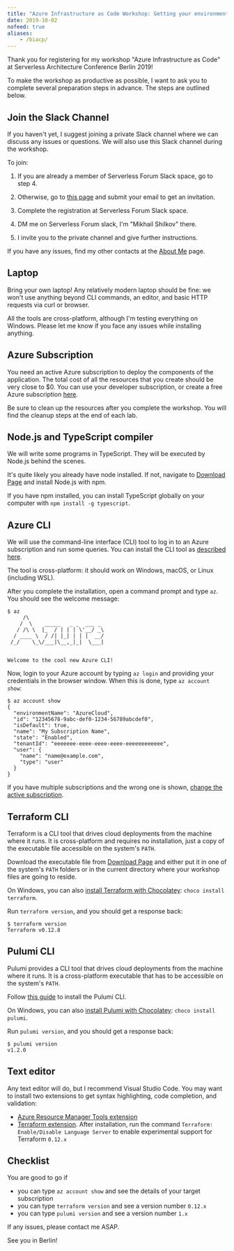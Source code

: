 ```yaml
---
title: "Azure Infrastructure as Code Workshop: Getting your environment ready"
date: 2019-10-02
nofeed: true
aliases:
    - /biacp/
---
```


Thank you for registering for my workshop "Azure Infrastructure as Code" at Serverless Architecture Conference Berlin 2019!

To make the workshop as productive as possible, I want to ask you to complete several preparation steps in advance. The steps are outlined below.

## Join the Slack Channel

If you haven't yet, I suggest joining a private Slack channel where we can discuss any issues or questions. We will also use this Slack channel during the workshop.

To join:

1. If you are already a member of Serverless Forum Slack space, go to step 4.

2. Otherwise, go to [this page](https://wt-serverless-seattle.run.webtask.io/serverless-forum-signup?webtask_no_cache=1) and submit your email to get an invitation.

3. Complete the registration at Serverless Forum Slack space.

4. DM me on Serverless Forum slack, I'm "Mikhail Shilkov" there.

5. I invite you to the private channel and give further instructions.

If you have any issues, find my other contacts at the [About Me](http://localhost:1313/about/) page.

## Laptop

Bring your own laptop! Any relatively modern laptop should be fine: we won't use anything beyond CLI commands, an editor, and basic HTTP requests via curl or browser.

All the tools are cross-platform, although I'm testing everything on Windows. Please let me know if you face any issues while installing anything.

## Azure Subscription

You need an active Azure subscription to deploy the components of the application. The total cost of all the resources that you create should be very close to $0. You can use your developer subscription, or create a free Azure subscription [here](https://azure.microsoft.com/free/).

Be sure to clean up the resources after you complete the workshop. You will find the cleanup steps at the end of each lab.

## Node.js and TypeScript compiler

We will write some programs in TypeScript. They will be executed by Node.js behind the scenes.

It's quite likely you already have node installed. If not, navigate to [Download Page](https://nodejs.org/en/download/) and install Node.js with npm.

If you have npm installed, you can install TypeScript globally on your computer with `npm install -g typescript`.

## Azure CLI

We will use the command-line interface (CLI) tool to log in to an Azure subscription and run some queries. You can install the CLI tool as [described here](https://docs.microsoft.com/en-us/cli/azure/install-azure-cli?view=azure-cli-latest).

The tool is cross-platform: it should work on Windows, macOS, or Linux (including WSL).

After you complete the installation, open a command prompt and type `az`. You should see the welcome message:

```
$ az
     /\
    /  \    _____   _ _  ___ _
   / /\ \  |_  / | | | \'__/ _\
  / ____ \  / /| |_| | | |  __/
 /_/    \_\/___|\__,_|_|  \___|


Welcome to the cool new Azure CLI!
```

Now, login to your Azure account by typing `az login` and providing your credentials in the browser window. When this is done, type `az account show`:

```
$ az account show
{
  "environmentName": "AzureCloud",
  "id": "12345678-9abc-def0-1234-56789abcdef0",
  "isDefault": true,
  "name": "My Subscription Name",
  "state": "Enabled",
  "tenantId": "eeeeeee-eeee-eeee-eeee-eeeeeeeeeeee",
  "user": {
    "name": "name@example.com",
    "type": "user"
  }
}
```

If you have multiple subscriptions and the wrong one is shown, [change the active subscription](https://docs.microsoft.com/en-us/cli/azure/manage-azure-subscriptions-azure-cli?view=azure-cli-latest#change-the-active-subscription).

## Terraform CLI

Terraform is a CLI tool that drives cloud deployments from the machine where it runs. It is cross-platform and requires no installation, just a copy of the executable file accessible on the system's `PATH`.

Download the executable file from [Download Page](https://www.terraform.io/downloads.html) and either put it in one of the system's `PATH` folders or in the current directory where your workshop files are going to reside.

On Windows, you can also [install Terraform with Chocolatey](https://chocolatey.org/packages/terraform): `choco install terraform`.

Run `terraform version`, and you should get a response back:

```
$ terraform version
Terraform v0.12.8
```

## Pulumi CLI

Pulumi provides a CLI tool that drives cloud deployments from the machine where it runs. It is a cross-platform executable that has to be accessible on the system's `PATH`.

Follow [this guide](https://www.pulumi.com/docs/get-started/install/) to install the Pulumi CLI.

On Windows, you can also [install Pulumi with Chocolatey](https://chocolatey.org/packages/pulumi/): `choco install pulumi`.

Run `pulumi version`, and you should get a response back:

```
$ pulumi version
v1.2.0
```

## Text editor

Any text editor will do, but I recommend Visual Studio Code. You may want to install two extensions to get syntax highlighting, code completion, and validation:

- [Azure Resource Manager Tools extension](https://marketplace.visualstudio.com/items?itemName=msazurermtools.azurerm-vscode-tools)
- [Terraform extension](https://marketplace.visualstudio.com/items?itemName=mauve.terraform). After installation, run the command `Terraform: Enable/Disable Language Server` to enable experimental support for Terraform `0.12.x`

## Checklist

You are good to go if

- you can type `az account show` and see the details of your target subscription
- you can type `terraform version` and see a version number `0.12.x`
- you can type `pulumi version` and see a version number `1.x`

If any issues, please contact me ASAP.

See you in Berlin!